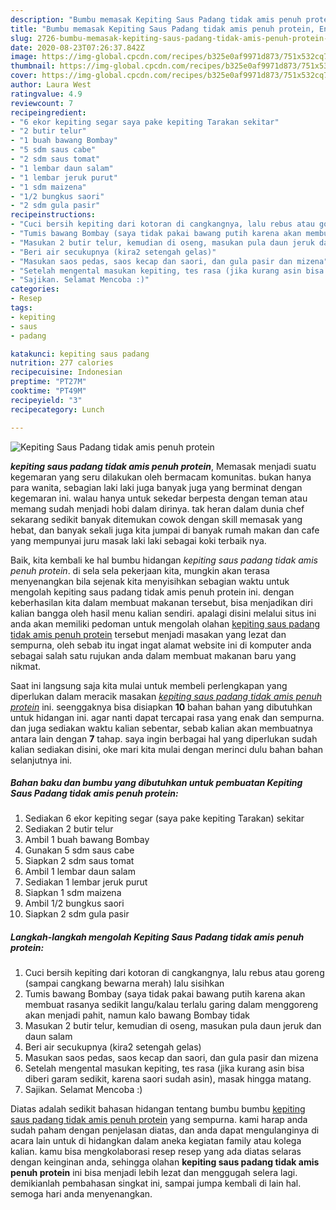 ```yaml
---
description: "Bumbu memasak Kepiting Saus Padang tidak amis penuh protein, Enak"
title: "Bumbu memasak Kepiting Saus Padang tidak amis penuh protein, Enak"
slug: 2726-bumbu-memasak-kepiting-saus-padang-tidak-amis-penuh-protein-enak
date: 2020-08-23T07:26:37.842Z
image: https://img-global.cpcdn.com/recipes/b325e0af9971d873/751x532cq70/kepiting-saus-padang-tidak-amis-penuh-protein-foto-resep-utama.jpg
thumbnail: https://img-global.cpcdn.com/recipes/b325e0af9971d873/751x532cq70/kepiting-saus-padang-tidak-amis-penuh-protein-foto-resep-utama.jpg
cover: https://img-global.cpcdn.com/recipes/b325e0af9971d873/751x532cq70/kepiting-saus-padang-tidak-amis-penuh-protein-foto-resep-utama.jpg
author: Laura West
ratingvalue: 4.9
reviewcount: 7
recipeingredient:
- "6 ekor kepiting segar saya pake kepiting Tarakan sekitar"
- "2 butir telur"
- "1 buah bawang Bombay"
- "5 sdm saus cabe"
- "2 sdm saus tomat"
- "1 lembar daun salam"
- "1 lembar jeruk purut"
- "1 sdm maizena"
- "1/2 bungkus saori"
- "2 sdm gula pasir"
recipeinstructions:
- "Cuci bersih kepiting dari kotoran di cangkangnya, lalu rebus atau goreng (sampai cangkang bewarna merah) lalu sisihkan"
- "Tumis bawang Bombay (saya tidak pakai bawang putih karena akan membuat rasanya sedikit langu/kalau terlalu garing dalam menggoreng akan menjadi pahit, namun kalo bawang Bombay tidak"
- "Masukan 2 butir telur, kemudian di oseng, masukan pula daun jeruk dan daun salam"
- "Beri air secukupnya (kira2 setengah gelas)"
- "Masukan saos pedas, saos kecap dan saori, dan gula pasir dan mizena"
- "Setelah mengental masukan kepiting, tes rasa (jika kurang asin bisa diberi garam sedikit, karena saori sudah asin), masak hingga matang."
- "Sajikan. Selamat Mencoba :)"
categories:
- Resep
tags:
- kepiting
- saus
- padang

katakunci: kepiting saus padang 
nutrition: 277 calories
recipecuisine: Indonesian
preptime: "PT27M"
cooktime: "PT49M"
recipeyield: "3"
recipecategory: Lunch

---
```



![Kepiting Saus Padang tidak amis penuh protein](https://img-global.cpcdn.com/recipes/b325e0af9971d873/751x532cq70/kepiting-saus-padang-tidak-amis-penuh-protein-foto-resep-utama.jpg)

<b><i>kepiting saus padang tidak amis penuh protein</i></b>, Memasak menjadi suatu kegemaran yang seru dilakukan oleh bermacam komunitas. bukan hanya para wanita, sebagian laki laki juga banyak juga yang berminat dengan kegemaran ini. walau hanya untuk sekedar berpesta dengan teman atau memang sudah menjadi hobi dalam dirinya. tak heran dalam dunia chef sekarang sedikit banyak ditemukan cowok dengan skill memasak yang hebat, dan banyak sekali juga kita jumpai di banyak rumah makan dan cafe yang mempunyai juru masak laki laki sebagai koki terbaik nya.

Baik, kita kembali ke hal bumbu hidangan <i>kepiting saus padang tidak amis penuh protein</i>. di sela sela pekerjaan kita, mungkin akan terasa menyenangkan bila sejenak kita menyisihkan sebagian waktu untuk mengolah kepiting saus padang tidak amis penuh protein ini. dengan keberhasilan kita dalam membuat makanan tersebut, bisa menjadikan diri kalian bangga oleh hasil menu kalian sendiri. apalagi disini melalui situs ini anda akan memiliki pedoman untuk mengolah olahan <u>kepiting saus padang tidak amis penuh protein</u> tersebut menjadi masakan yang lezat dan sempurna, oleh sebab itu ingat ingat alamat website ini di komputer anda sebagai salah satu rujukan anda dalam membuat makanan baru yang nikmat.




Saat ini langsung saja kita mulai untuk membeli perlengkapan yang diperlukan dalam meracik masakan <u><i>kepiting saus padang tidak amis penuh protein</i></u> ini. seenggaknya bisa disiapkan <b>10</b> bahan bahan yang dibutuhkan untuk hidangan ini. agar nanti dapat tercapai rasa yang enak dan sempurna. dan juga sediakan waktu kalian sebentar, sebab kalian akan membuatnya antara lain dengan <b>7</b> tahap. saya ingin berbagai hal yang diperlukan sudah kalian sediakan disini, oke mari kita mulai dengan merinci dulu bahan bahan selanjutnya ini.

<!--inarticleads1-->

##### Bahan baku dan bumbu yang dibutuhkan untuk pembuatan Kepiting Saus Padang tidak amis penuh protein:

1. Sediakan 6 ekor kepiting segar (saya pake kepiting Tarakan) sekitar
1. Sediakan 2 butir telur
1. Ambil 1 buah bawang Bombay
1. Gunakan 5 sdm saus cabe
1. Siapkan 2 sdm saus tomat
1. Ambil 1 lembar daun salam
1. Sediakan 1 lembar jeruk purut
1. Siapkan 1 sdm maizena
1. Ambil 1/2 bungkus saori
1. Siapkan 2 sdm gula pasir




<!--inarticleads2-->

##### Langkah-langkah mengolah Kepiting Saus Padang tidak amis penuh protein:

1. Cuci bersih kepiting dari kotoran di cangkangnya, lalu rebus atau goreng (sampai cangkang bewarna merah) lalu sisihkan
1. Tumis bawang Bombay (saya tidak pakai bawang putih karena akan membuat rasanya sedikit langu/kalau terlalu garing dalam menggoreng akan menjadi pahit, namun kalo bawang Bombay tidak
1. Masukan 2 butir telur, kemudian di oseng, masukan pula daun jeruk dan daun salam
1. Beri air secukupnya (kira2 setengah gelas)
1. Masukan saos pedas, saos kecap dan saori, dan gula pasir dan mizena
1. Setelah mengental masukan kepiting, tes rasa (jika kurang asin bisa diberi garam sedikit, karena saori sudah asin), masak hingga matang.
1. Sajikan. Selamat Mencoba :)




Diatas adalah sedikit bahasan hidangan tentang bumbu bumbu <u>kepiting saus padang tidak amis penuh protein</u> yang sempurna. kami harap anda sudah paham dengan penjelasan diatas, dan anda dapat mengulanginya di acara lain untuk di hidangkan dalam aneka kegiatan family atau kolega kalian. kamu bisa mengkolaborasi resep resep yang ada diatas selaras dengan keinginan anda, sehingga olahan <b>kepiting saus padang tidak amis penuh protein</b> ini bisa menjadi lebih lezat dan menggugah selera lagi. demikianlah pembahasan singkat ini, sampai jumpa kembali di lain hal. semoga hari anda menyenangkan.

